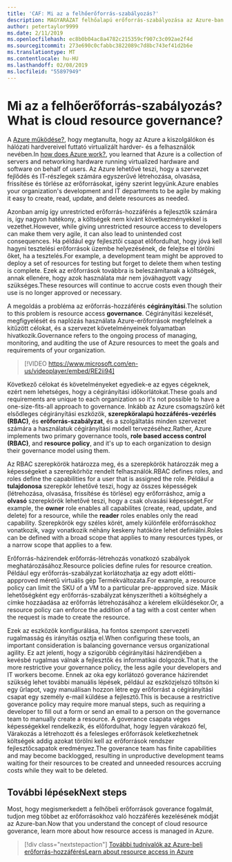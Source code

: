 ```yaml
---
title: 'CAF: Mi az a felhőerőforrás-szabályozás?'
description: MAGYARÁZAT felhőalapú erőforrás-szabályozása az Azure-ban
author: petertaylor9999
ms.date: 2/11/2019
ms.openlocfilehash: ec8b0b04ac8a4782c215359cf907c3c092ae2f4d
ms.sourcegitcommit: 273e690c0cfabbc3822089c7d8bc743ef41d2b6e
ms.translationtype: MT
ms.contentlocale: hu-HU
ms.lasthandoff: 02/08/2019
ms.locfileid: "55897949"
---
```

<!-- markdownlint-disable MD026 -->

# <a name="what-is-cloud-resource-governance"></a><span data-ttu-id="6b2b3-103">Mi az a felhőerőforrás-szabályozás?</span><span class="sxs-lookup"><span data-stu-id="6b2b3-103">What is cloud resource governance?</span></span>

<span data-ttu-id="6b2b3-104">A [Azure működése?](what-is-azure.md), hogy megtanulta, hogy az Azure a kiszolgálókon és hálózati hardvereivel futtató virtualizált hardver- és a felhasználók nevében.</span><span class="sxs-lookup"><span data-stu-id="6b2b3-104">In [how does Azure work?](what-is-azure.md), you learned that Azure is a collection of servers and networking hardware running virtualized hardware and software on behalf of users.</span></span> <span data-ttu-id="6b2b3-105">Az Azure lehetővé teszi, hogy a szervezet fejlődés és IT-részlegek számára egyszerűvé létrehozása, olvasása, frissítése és törlése az erőforrásokat, igény szerint legyünk.</span><span class="sxs-lookup"><span data-stu-id="6b2b3-105">Azure enables your organization's development and IT departments to be agile by making it easy to create, read, update, and delete resources as needed.</span></span>

<span data-ttu-id="6b2b3-106">Azonban amíg így unrestricted erőforrás-hozzáférés a fejlesztők számára is, így nagyon hatékony, a költségek nem kívánt következményekkel is vezethet.</span><span class="sxs-lookup"><span data-stu-id="6b2b3-106">However, while giving unrestricted resource access to developers can make them very agile, it can also lead to unintended cost consequences.</span></span> <span data-ttu-id="6b2b3-107">Ha például egy fejlesztői csapat előfordulhat, hogy jóvá kell hagyni tesztelési erőforrások üzembe helyezésének, de felejtse el törölni őket, ha a tesztelés.</span><span class="sxs-lookup"><span data-stu-id="6b2b3-107">For example, a development team might be approved to deploy a set of resources for testing but forget to delete them when testing is complete.</span></span> <span data-ttu-id="6b2b3-108">Ezek az erőforrások továbbra is beleszámítanak a költségek, annak ellenére, hogy azok használata már nem jóváhagyott vagy szükséges.</span><span class="sxs-lookup"><span data-stu-id="6b2b3-108">These resources will continue to accrue costs even though their use is no longer approved or necessary.</span></span>

<span data-ttu-id="6b2b3-109">A megoldás a probléma az erőforrás-hozzáférés **cégirányítási**.</span><span class="sxs-lookup"><span data-stu-id="6b2b3-109">The solution to this problem is resource access **governance**.</span></span> <span data-ttu-id="6b2b3-110">Cégirányítási kezelését, megfigyelését és naplózás használata Azure-erőforrások megfelelnek a kitűzött célokat, és a szervezet követelményeinek folyamatban hivatkozik.</span><span class="sxs-lookup"><span data-stu-id="6b2b3-110">Governance refers to the ongoing process of managing, monitoring, and auditing the use of Azure resources to meet the goals and requirements of your organization.</span></span>

> [!VIDEO https://www.microsoft.com/en-us/videoplayer/embed/RE2ii94]

<span data-ttu-id="6b2b3-111">Következő célokat és követelményeket egyediek-e az egyes cégeknek, ezért nem lehetséges, hogy a cégirányítási időkorlátokat.</span><span class="sxs-lookup"><span data-stu-id="6b2b3-111">These goals and requirements are unique to each organization so it's not possible to have a one-size-fits-all approach to governance.</span></span> <span data-ttu-id="6b2b3-112">Inkább az Azure csomagszűrő két elsődleges cégirányítási eszközök, **szerepköralapú hozzáférés-vezérlés (RBAC)**, és **erőforrás-szabályzat**, és a szolgáltatás minden szervezet számára a használatuk cégirányítási modell tervezéséhez.</span><span class="sxs-lookup"><span data-stu-id="6b2b3-112">Rather, Azure implements two primary governance tools, **role based access control (RBAC)**, and **resource policy**, and it's up to each organization to design their governance model using them.</span></span>

<span data-ttu-id="6b2b3-113">Az RBAC szerepkörök határozza meg, és a szerepkörök határozzák meg a képességeket a szerepkörhöz rendelt felhasználók.</span><span class="sxs-lookup"><span data-stu-id="6b2b3-113">RBAC defines roles, and roles define the capabilities for a user that is assigned the role.</span></span> <span data-ttu-id="6b2b3-114">Például a **tulajdonosa** szerepkör lehetővé teszi, hogy az összes képességek (létrehozása, olvasása, frissítése és törlése) egy erőforráshoz, amíg a **olvasó** szerepkörök lehetővé teszi, hogy a csak olvasási képességet.</span><span class="sxs-lookup"><span data-stu-id="6b2b3-114">For example, the **owner** role enables all capabilites (create, read, update, and delete) for a resource, while the  **reader** roles enables only the read capability.</span></span> <span data-ttu-id="6b2b3-115">Szerepkörök egy széles körét, amely különféle erőforrásokhoz vonatkozik, vagy vonatkozik néhány keskeny hatóköre lehet definiálni.</span><span class="sxs-lookup"><span data-stu-id="6b2b3-115">Roles can be defined with a broad scope that applies to many resources types, or a narrow scope that applies to a few.</span></span>

<span data-ttu-id="6b2b3-116">Erőforrás-házirendek erőforrás-létrehozás vonatkozó szabályok meghatározásához.</span><span class="sxs-lookup"><span data-stu-id="6b2b3-116">Resource policies define rules for resource creation.</span></span> <span data-ttu-id="6b2b3-117">Például egy erőforrás-szabályzat korlátozhatja az egy adott előtti-appproved méretű virtuális gép Termékváltozata.</span><span class="sxs-lookup"><span data-stu-id="6b2b3-117">For example, a resource policy can limit the SKU of a VM to a particular pre-appproved size.</span></span> <span data-ttu-id="6b2b3-118">Másik lehetőségként egy erőforrás-szabályzat kényszerítheti a költséghely a címke hozzáadása az erőforrás létrehozásához a kérelem elküldésekor.</span><span class="sxs-lookup"><span data-stu-id="6b2b3-118">Or, a resource policy can enforce the addition of a tag with a cost center when the request is made to create the resource.</span></span>

<span data-ttu-id="6b2b3-119">Ezek az eszközök konfigurálása, ha fontos szempont szervezeti rugalmasság és irányítás osztja el.</span><span class="sxs-lookup"><span data-stu-id="6b2b3-119">When configuring these tools, an important consideration is balancing governance versus organizational agility.</span></span> <span data-ttu-id="6b2b3-120">Ez azt jelenti, hogy a szigorúbb cégirányítási házirendjében a kevésbé rugalmas válnak a fejlesztők és informatikai dolgozók.</span><span class="sxs-lookup"><span data-stu-id="6b2b3-120">That is, the more restrictive your governance policy, the less agile your developers and IT workers become.</span></span> <span data-ttu-id="6b2b3-121">Ennek az oka egy korlátozó goverance házirendet szükség lehet további manuális lépések, például az eszközjelszó töltsön ki egy űrlapot, vagy manuálisan hozzon létre egy erőforrást a cégirányítási csapat egy személy e-mail küldése a fejlesztő.</span><span class="sxs-lookup"><span data-stu-id="6b2b3-121">This is because a restrictive goverance policy may require more manual steps, such as requiring a developer to fill out a form or send an email to a person on the governance team to manually create a resource.</span></span> <span data-ttu-id="6b2b3-122">A goverance csapata véges képességekkel rendelkezik, és előfordulhat, hogy legyen várakozó fel, Várakozás a létrehozott és a felesleges erőforrások keletkezhetnek költségek addig azokat törölni kell az erőforrások rendszer fejlesztőcsapatok eredményez.</span><span class="sxs-lookup"><span data-stu-id="6b2b3-122">The goverance team has finite capabilities and may become backlogged, resulting in unproductive development teams waiting for their resources to be created and unneeded resources accruing costs while they wait to be deleted.</span></span>

## <a name="next-steps"></a><span data-ttu-id="6b2b3-123">További lépések</span><span class="sxs-lookup"><span data-stu-id="6b2b3-123">Next steps</span></span>

<span data-ttu-id="6b2b3-124">Most, hogy megismerkedett a felhőbeli erőforrások goverance fogalmát, tudjon meg többet az erőforrásokhoz való hozzáférés kezelésének módját az Azure-ban.</span><span class="sxs-lookup"><span data-stu-id="6b2b3-124">Now that you understand the concept of cloud resource goverance, learn more about how resource access is managed in Azure.</span></span>

> [!div class="nextstepaction"]
> [<span data-ttu-id="6b2b3-125">További tudnivalók az Azure-beli erőforrás-hozzáférés</span><span class="sxs-lookup"><span data-stu-id="6b2b3-125">Learn about resource access in Azure</span></span>](azure-resource-access.md)

